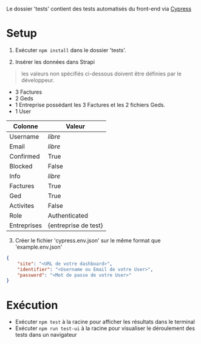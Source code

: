 
Le dossier 'tests' contient des tests automatisés du front-end via [Cypress](https://cypress.io)

# Setup
1. Exécuter ```npm install``` dans le dossier 'tests'.

2. Insérer les données dans Strapi

  > les valeurs non spécifiés ci-dessous doivent être définies par le développeur.

  * 3 Factures
  * 2 Geds
  * 1 Entreprise possédant les 3 Factures et les 2 fichiers Geds.
  * 1 User

  | Colonne | Valeur |
  | ---- | ---- |
  | Username | _libre_ |
  | Email | _libre_ |
  | Confirmed | True | 
  | Blocked | False |
  | Info | _libre_ |
  | Factures | True |
  | Ged | True |
  | Activites | False | 
  | Role | Authenticated |
  | Entreprises | {entreprise de test} |

3. Créer le fichier 'cypress.env.json' sur le même format que 'example.env.json'

```json
{
    "site": "<URL de votre dashboard>",
    "identifier": "<Username ou Email de votre User>",
    "password": "<Mot de passe de votre User>"
}
```

# Exécution

* Exécuter ```npm test``` à la racine pour afficher les résultats dans le terminal
* Exécuter ```npm run test-ui``` à la racine pour visualiser le déroulement des tests dans un navigateur
